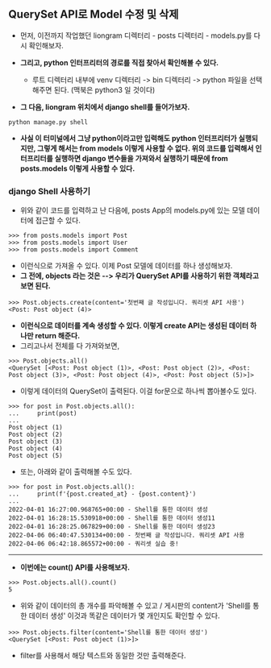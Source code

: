 ## QuerySet API로 Model 수정 및 삭제
- 먼저, 이전까지 작업했던 liongram 디렉터리 - posts 디렉터리 - models.py를 다시 확인해보자.

- **그리고, python 인터프리터의 경로를 직접 찾아서 확인해볼 수 있다.**
  - 루트 디렉터리 내부에 venv 디렉터리 -> bin 디렉터리 -> python 파일을 선택해주면 된다. (맥북은 python3 일 것이다)

- **그 다음, liongram 위치에서 django shell를 들어가보자.**

```terminal
python manage.py shell
```

- **사실 이 터미널에서 그냥 python이라고만 입력해도 python 인터프리터가 실행되지만, 그렇게 해서는 from models 이렇게 사용할 수 없다. 위의 코드를 입력해서 인터프리터를 실행하면 django 변수들을 가져와서 실행하기 때문에 from posts.models 이렇게 사용할 수 있다.**


### django Shell 사용하기
- 위와 같이 코드를 입력하고 난 다음에, posts App의 models.py에 있는 모델 데이터에 접근할 수 있다.

```terminal
>>> from posts.models import Post
>>> from posts.models import User
>>> from posts.models import Comment
```

- 이런식으로 가져올 수 있다. 이제 Post 모델에 데이터를 하나 생성해보자.
- **그 전에, objects 라는 것은 --> 우리가 QuerySet API를 사용하기 위한 객체라고 보면 된다.**

```terminal
>>> Post.objects.create(content='첫번째 글 작성입니다. 쿼리셋 API 사용')
<Post: Post object (4)>
```

- **이런식으로 데이터를 계속 생성할 수 있다. 이렇게 create API는 생성된 데이터 하나만 return 해준다.**
- 그리고나서 전체를 다 가져와보면,

```terminal
>>> Post.objects.all()
<QuerySet [<Post: Post object (1)>, <Post: Post object (2)>, <Post: Post object (3)>, <Post: Post object (4)>, <Post: Post object (5)>]>
```

- 이렇게 데이터의 QuerySet이 출력된다. 이걸 for문으로 하나씩 뽑아볼수도 있다.

```terminal
>>> for post in Post.objects.all():
...     print(post)
... 
Post object (1)
Post object (2)
Post object (3)
Post object (4)
Post object (5)
```

- 또는, 아래와 같이 출력해볼 수도 있다.

```terminal
>>> for post in Post.objects.all():
...     print(f'{post.created_at} - {post.content}')
... 
2022-04-01 16:27:00.968765+00:00 - Shell를 통한 데이터 생성
2022-04-01 16:28:15.530918+00:00 - Shell를 통한 데이터 생성11
2022-04-01 16:28:25.067829+00:00 - Shell를 통한 데이터 생성23
2022-04-06 06:40:47.530134+00:00 - 첫번째 글 작성입니다. 쿼리셋 API 사용
2022-04-06 06:42:18.865572+00:00 - 쿼리셋 실습 중!
```

* * *
- **이번에는 count() API를 사용해보자.**

```terminal
>>> Post.objects.all().count()
5
```

- 위와 같이 데이터의 총 개수를 파악해볼 수 있고 / 게시판의 content가 'Shell를 통한 데이터 생성' 이것과 똑같은 데이터가 몇 개인지도 확인할 수 있다.

```terminal
>>> Post.objects.filter(content='Shell를 통한 데이터 생성')
<QuerySet [<Post: Post object (1)>]>
```

- filter를 사용해서 해당 텍스트와 동일한 것만 출력해준다.
